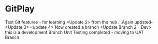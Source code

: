 # GitPlay
Test Git features - for learning
<Update 2> from the hub ...Again updated-<Update 3>
<update 4> Now created a branch
  <Update Branch 2 - Dev> this is a development Branch
  <UAT> Unit Testing completed - moving to UAT Branch
  

